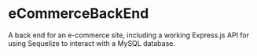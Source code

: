 # eCommerceBackEnd
A back end for an e-commerce site, including a working Express.js API for using Sequelize to interact with a MySQL database.

